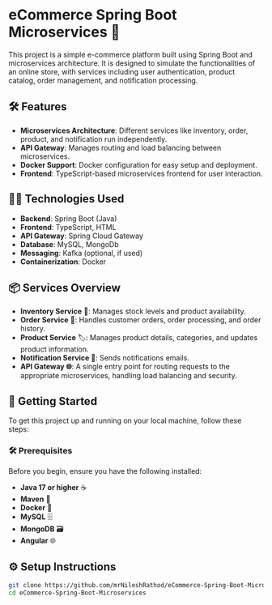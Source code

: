 # eCommerce Spring Boot Microservices 🚀

This project is a simple e-commerce platform built using Spring Boot and microservices architecture. It is designed to simulate the functionalities of an online store, with services including user authentication, product catalog, order management, and notification processing.

## 🛠️ Features

- **Microservices Architecture**: Different services like inventory, order, product, and notification run independently.
- **API Gateway**: Manages routing and load balancing between microservices.
- **Docker Support**: Docker configuration for easy setup and deployment.
- **Frontend**: TypeScript-based microservices frontend for user interaction.

## 🧑‍💻 Technologies Used

- **Backend**: Spring Boot (Java)
- **Frontend**: TypeScript, HTML
- **API Gateway**: Spring Cloud Gateway
- **Database**: MySQL, MongoDb
- **Messaging**: Kafka (optional, if used)
- **Containerization**: Docker

## 📦 Services Overview

- **Inventory Service** 🛒: Manages stock levels and product availability.
- **Order Service** 📝: Handles customer orders, order processing, and order history.
- **Product Service** 🏷️: Manages product details, categories, and updates product information.
- **Notification Service 📧**: Sends notifications emails.
- **API Gateway 🌐**: A single entry point for routing requests to the appropriate microservices, handling load balancing and security.

## 🚀 Getting Started

To get this project up and running on your local machine, follow these steps:

### 🛠️ Prerequisites

Before you begin, ensure you have the following installed:

- **Java 17 or higher** ☕
- **Maven** 🔧
- **Docker** 🐳
- **MySQL** 🗄️
- **MongoDB** 🗃️
- **Angular** 🌐
  
## ⚙️ Setup Instructions

   ```bash
   git clone https://github.com/mrNileshRathod/eCommerce-Spring-Boot-Microservices.git
   cd eCommerce-Spring-Boot-Microservices

